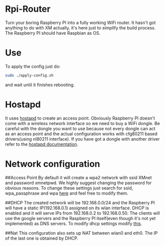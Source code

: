 Rpi-Router
===========
Turn your boring Raspberry PI into a fully working WiFi router.
It hasn't got anything to do with XM actually, it's here just to
simplify the build process. The Raspberry PI should have Raspbian as OS.


Use
=====
To apply the config just do:
```bash
sudo ./apply-config.sh
```
and wait until it finishes rebooting.


Hostapd
=========
It uses [hostapd](http://w1.fi/hostapd/) to create an access point. 
Obviously Raspberry PI doesn't come with a wireless network interface so
we need to buy a WiFi dongle. Be careful with the dongle you want to
use because not every dongle can act as an access point and the actual 
configuration works with cfg80211 based drivers(using nl80211 interface).
If you have got a dongle with another driver refer to the 
[hostapd documentation](https://wireless.wiki.kernel.org/en/users/documentation/hostapd).


Network configuration
=======================

##Access Point
By default it will create a wpa2 network with ssid XMnet and password xmnetpwd. 
We highly suggest changing the password for obvious reasons. To change these settings
just search for ssid, wpa_passphrase and wpa [here](files/hostapd.conf) and feel free to modify them.

##DHCP
The created network will be 192.168.0.0/24 and the Raspberry PI
will have a static IP(192.168.0.1) assigned on its wlan interface. DHCP is enabled
and it will serve IPs from 192.168.0.2 to 192.168.0.50.
The clients will use the google servers and the Raspberry PI itself(even though it's
not yet implemented) as DNS servers.
To modify dhcp settings modify [this](files/dhcpd.conf).

##Nat
This configuration also sets up NAT between wlan0 and eth0. The IP of the last one
is obtained by DHCP.
